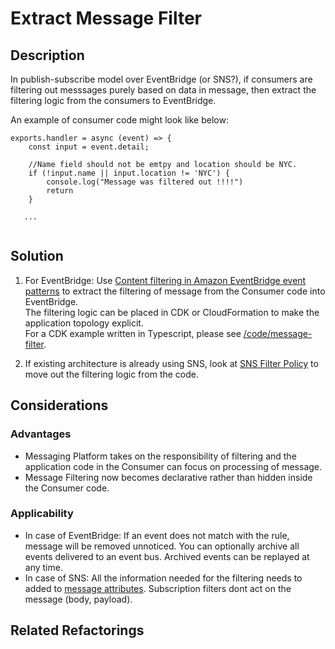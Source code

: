 # Extract Message Filter 


## Description

In publish-subscribe model over EventBridge (or SNS?), if consumers are filtering out messsages purely based on data in message, then extract the filtering logic from the consumers to EventBridge.

An example of consumer code might look like below:

```
exports.handler = async (event) => {
    const input = event.detail;
    
    //Name field should not be emtpy and location should be NYC.
    if (!input.name || input.location != 'NYC') {
        console.log("Message was filtered out !!!!")
        return
    } 
   
   ...
  
```

## Solution

1. For EventBridge: Use [Content filtering in Amazon EventBridge event patterns](https://aws.amazon.com/blogs/compute/reducing-custom-code-by-using-advanced-rules-in-amazon-eventbridge/) to extract the filtering of message from the Consumer code into EventBridge.  
The filtering logic can be placed in CDK or CloudFormation to make the application topology explicit.  
For a CDK example written in Typescript, please see [/code/message-filter](/code/message-filter).

2. If existing architecture is already using SNS, look at [SNS Filter Policy](https://docs.aws.amazon.com/sns/latest/dg/sns-message-filtering.html) to move out the filtering logic from the code.



## Considerations 

### Advantages
* Messaging Platform takes on the responsibility of filtering and the application code in the Consumer can focus on processing of message.
* Message Filtering now becomes declarative rather than hidden inside the Consumer code.

### Applicability
* In case of EventBridge: If an event does not match with the rule, message will be removed unnoticed. You can optionally archive all events delivered to an event bus. Archived events can be replayed at any time.
* In case of SNS: All the information needed for the filtering needs to added to [message attributes](https://docs.aws.amazon.com/sns/latest/dg/sns-message-attributes.html). Subscription filters dont act on the message (body, payload).

## Related Refactorings

